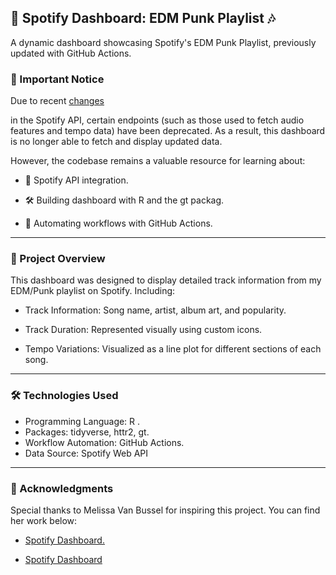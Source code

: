 ## 🎵 Spotify Dashboard: EDM Punk Playlist 🎶

A dynamic dashboard showcasing Spotify's EDM Punk Playlist, previously
updated with GitHub Actions.

### 🚨 Important Notice

Due to recent <a href="https://developer.spotify.com/blog/2024-11-27-changes-to-the-web-api" target="_blank">changes</a>

in the Spotify API, certain endpoints (such as those used to fetch audio
features and tempo data) have been deprecated. As a result, this
dashboard is no longer able to fetch and display updated data.

However, the codebase remains a valuable resource for learning about:

- 🎯 Spotify API integration.

- 🛠️ Building dashboard with R and the gt packag.

- 🚀 Automating workflows with GitHub Actions.

------------------------------------------------------------------------

### 📝 Project Overview

This dashboard was designed to display detailed track information from my
EDM/Punk playlist on Spotify. Including:

- Track Information: Song name, artist, album art, and popularity.

- Track Duration: Represented visually using custom icons.

- Tempo Variations: Visualized as a line plot for different sections of
each song.

------------------------------------------------------------------------

### 🛠️ Technologies Used

- Programming Language: R .
- Packages: tidyverse, httr2, gt.
- Workflow Automation: GitHub Actions. 
- Data Source: Spotify Web API

------------------------------------------------------------------------

### 🤝 Acknowledgments

Special thanks to Melissa Van Bussel for inspiring this project. You can find her work
below:

-   <a href="https://melissavanbussel.github.io/spotify-dashboard/dashboard.html" target="_blank">Spotify Dashboard.</a>

-   <a href="https://github.com/melissavanbussel/spotify-dashboard/tree/main" target="_blank">Spotify Dashboard</a>

